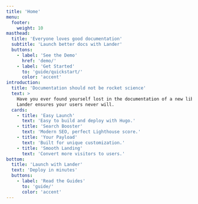 ```yaml
---
title: 'Home'
menu:
  footer:
    weight: 10
masthead:
  title: 'Everyone loves good documentation'
  subtitle: 'Launch better docs with Lander'
  buttons:
    - label: 'See the Demo'
      href: 'demo/'
    - label: 'Get Started'
      to: 'guide/quickstart/'
      color: 'accent'
introduction:
  title: 'Documentation should not be rocket science'
  text: >
    Have you ever found yourself lost in the documentation of a new library?
    Lander ensures your users never will.
  cards:
    - title: 'Easy Launch'
      text: 'Easy to build and deploy with Hugo.'
    - title: 'Search Booster'
      text: 'Modern SEO, perfect Lighthouse score.'
    - title: 'Your Payload'
      text: 'Built for unique customization.'
    - title: 'Smooth Landing'
      text: 'Convert more visitors to users.'
bottom:
  title: 'Launch with Lander'
  text: 'Deploy in minutes'
  buttons:
    - label: 'Read the Guides'
      to: 'guide/'
      color: 'accent'
---
```

